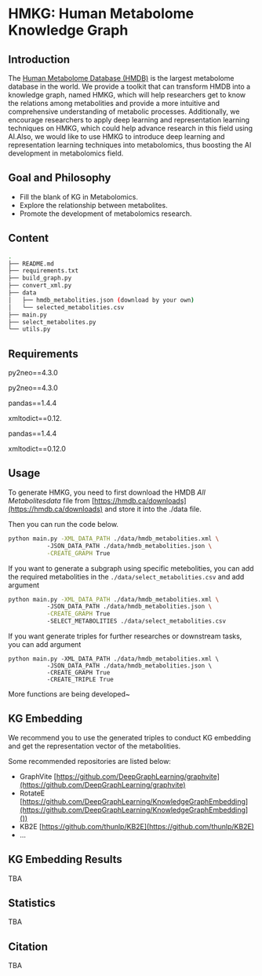 # HMKG: Human Metabolome Knowledge Graph

## Introduction

The [Human Metabolome Database (HMDB)](https://hmdb.ca) is the largest metabolome database in the world. We provide a toolkit that can transform HMDB into a knowledge graph, named HMKG, which will help researchers get to know the relations among metabolities and provide a more intuitive and comprehensive understanding of metabolic processes. Additionally, we encourage researchers to apply deep learning and representation learning techniques on HMKG, which could help advance research in this field using AI.Also, we would like to use HMKG to introduce deep learning and representation learning techniques into metabolomics, thus boosting the AI development in metabolomics field.

## Goal and Philosophy

* Fill the blank of KG in Metabolomics.
* Explore the relationship between metabolites.
* Promote the development of metabolomics research.

## Content

```bash
.
├── README.md
├── requirements.txt
├── build_graph.py
├── convert_xml.py
├── data
│   ├── hmdb_metabolities.json (download by your own)
│   └── selected_metabolities.csv
├── main.py
├── select_metabolites.py
└── utils.py
```

## Requirements

py2neo==4.3.0

py2neo==4.3.0

pandas==1.4.4

xmltodict==0.12.

pandas==1.4.4

xmltodict==0.12.0

## Usage

To generate HMKG, you need to first download the HMDB *All Metabolitesdata* file from [https://hmdb.ca/downloads](https://hmdb.ca/downloads) and store it into the ./data file.

Then you can run the code below.

```bash
python main.py -XML_DATA_PATH ./data/hmdb_metabolities.xml \ 
	       -JSON_DATA_PATH ./data/hmdb_metabolities.json \
	       -CREATE_GRAPH True
```

If you want to generate a subgraph using specific metebolities, you can add the required metabolities in the `./data/select_metabolities.csv` and add argument

```bash
python main.py -XML_DATA_PATH ./data/hmdb_metabolities.xml \ 
	       -JSON_DATA_PATH ./data/hmdb_metabolities.json \
	       -CREATE_GRAPH True
	       -SELECT_METABOLITIES ./data/select_metabolities.csv
```

If you want generate triples for further researches or downstream tasks, you can add argument

```
python main.py -XML_DATA_PATH ./data/hmdb_metabolities.xml \ 
	       -JSON_DATA_PATH ./data/hmdb_metabolities.json \
	       -CREATE_GRAPH True
	       -CREATE_TRIPLE True
```

More functions are being developed~

## KG Embedding

We recommend you to use the generated triples to conduct KG embedding and get the representation vector of the metabolities.

Some recommended repositories are listed below:

* GraphVite [https://github.com/DeepGraphLearning/graphvite](https://github.com/DeepGraphLearning/graphvite)
* RotateE [https://github.com/DeepGraphLearning/KnowledgeGraphEmbedding](https://github.com/DeepGraphLearning/KnowledgeGraphEmbedding]())
* KB2E [https://github.com/thunlp/KB2E](https://github.com/thunlp/KB2E)
* ...

## KG Embedding Results

TBA

## **Statistics**

TBA

## Citation

TBA
